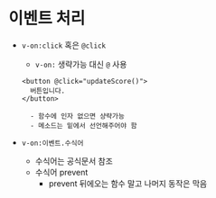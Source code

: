 # 이벤트 처리

- `v-on:click`  혹은 `@click`

  - `v-on:` 생략가능 대신 `@` 사용

  ```vue
  <button @click="updateScore()">
    버튼입니다.
  </button>
  ```

  		- 함수에 인자 없으면 샹략가능
  		- 메소드는 밑에서 선언해주어야 함

- `v-on:이벤트.수식어`

  - 수식어는 공식문서 참조
  - 수식어 prevent
    - prevent 뒤에오는 함수 말고 나머지 동작은 막음

